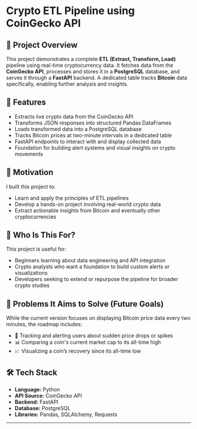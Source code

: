 # Crypto ETL Pipeline using CoinGecko API

## 📌 Project Overview

This project demonstrates a complete **ETL (Extract, Transform, Load)** pipeline using real-time cryptocurrency data. It fetches data from the **CoinGecko API**, processes and stores it in a **PostgreSQL** database, and serves it through a **FastAPI** backend. A dedicated table tracks **Bitcoin** data specifically, enabling further analysis and insights.

## 🚀 Features

- Extracts live crypto data from the CoinGecko API
- Transforms JSON responses into structured Pandas DataFrames
- Loads transformed data into a PostgreSQL database
- Tracks Bitcoin prices at two-minute intervals in a dedicated table
- FastAPI endpoints to interact with and display collected data
- Foundation for building alert systems and visual insights on crypto movements

## 🎯 Motivation

I built this project to:
- Learn and apply the principles of ETL pipelines
- Develop a hands-on project involving real-world crypto data
- Extract actionable insights from Bitcoin and eventually other cryptocurrencies

## 👤 Who Is This For?

This project is useful for:
- Beginners learning about data engineering and API integration
- Crypto analysts who want a foundation to build custom alerts or visualizations
- Developers seeking to extend or repurpose the pipeline for broader crypto studies

## 🧠 Problems It Aims to Solve (Future Goals)

While the current version focuses on displaying Bitcoin price data every two minutes, the roadmap includes:

- 🔔 Tracking and alerting users about sudden price drops or spikes
- 📊 Comparing a coin's current market cap to its all-time high
- 📈 Visualizing a coin’s recovery since its all-time low

## 🛠️ Tech Stack

- **Language:** Python
- **API Source:** CoinGecko API
- **Backend:** FastAPI
- **Database:** PostgreSQL
- **Libraries:** Pandas, SQLAlchemy, Requests

---

